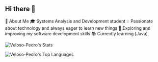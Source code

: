 ## Hi there 👋

🚀 About Me
🎓 Systems Analysis and Development student
💡 Passionate about technology and always eager to learn new things
🔧 Exploring and improving my software development skills
📚 Currently learning [Java]

</td>
<td valign="top" width="50%">

![Veloso-Pedro's Stats](https://github-readme-stats.vercel.app/api?username=Veloso-Pedro&theme=tokyonight&show_icons=true&hide_border=true&count_private=true)

![Veloso-Pedro's Top Languages](https://github-readme-stats.vercel.app/api/top-langs/?username=Veloso-Pedro&theme=tokyonight&show_icons=true&hide_border=true&layout=compact)



